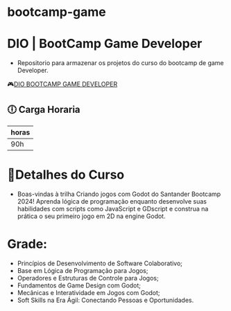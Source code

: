 # bootcamp-game
# DIO | BootCamp Game Developer
- Repositorio para armazenar os projetos do curso do bootcamp de game Developer.

🎮[DIO BOOTCAMP GAME DEVELOPER](https://web.dio.me/home)

## 🕕 Carga Horaria

|horas|
|-----|
|90h  |

# 📄Detalhes do Curso
- Boas-vindas à trilha Criando jogos com Godot do Santander Bootcamp 2024! Aprenda lógica de programação enquanto desenvolve suas habilidades com scripts como JavaScript e GDscript e construa na prática o seu primeiro jogo em 2D na engine Godot.

# Grade:

- Princípios de Desenvolvimento de Software Colaborativo;
- Base em Lógica de Programação para Jogos;
- Operadores e Estruturas de Controle para Jogos;
- Fundamentos de Game Design com Godot;
- Mecânicas e Interatividade em Jogos com Godot;
- Soft Skills na Era Ágil: Conectando Pessoas e Oportunidades.
